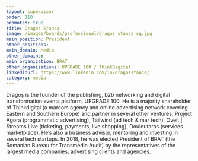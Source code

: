```yaml
---
layout: supervisor
order: 110
promoted: true
title: Dragos Stanca
image: /images/boards/professional/dragos_stanca_sq.jpg
main_position: President
other_positions: 
main_domain: Media
other_domains:
main_organization: BRAT
other_organizations: UPGRADE 100 / ThinkDigital
linkedinurl: https://www.linkedin.com/in/dragosstanca/
category: media
---
```

Dragoș is the founder of the publishing, b2b networking and digital transformation events platform, UPGRADE 100. He is a majority shareholder of Thinkdigital (a marcom agency and online advertising network covering Eastern and Southern Europe) and partner in several other ventures: Project Agora (programmatic advertising), Tailwind (ad tech & mar tech), Oveit | Streams.Live (ticketing, payments, live shopping), Douleutaras (services marketplace). He’s also a business advisor, mentoring and investing in several tech startups. In 2018, he was elected President of BRAT (the Romanian Bureau for Transmedia Audit) by the representatives of the largest media companies, advertising clients and agencies. 
